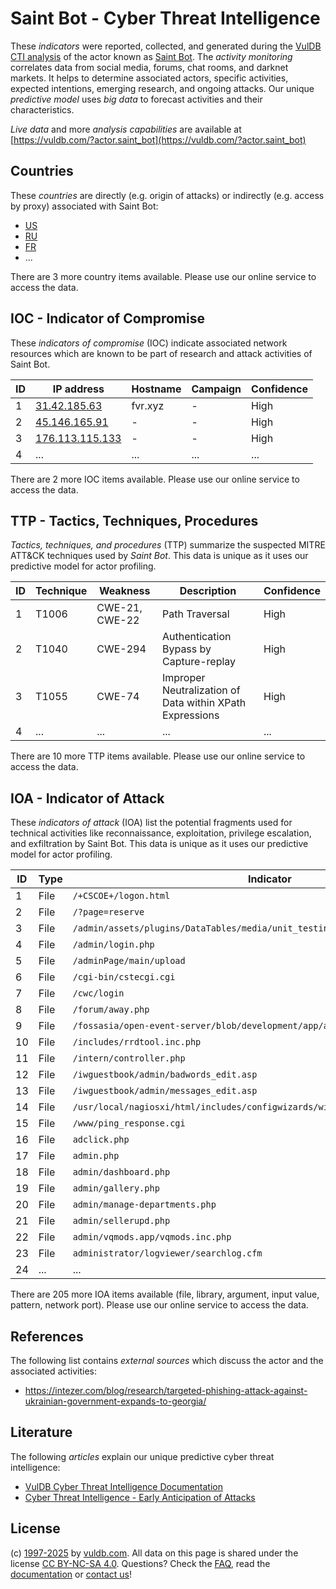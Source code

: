 # Saint Bot - Cyber Threat Intelligence

These _indicators_ were reported, collected, and generated during the [VulDB CTI analysis](https://vuldb.com/?kb.cti) of the actor known as [Saint Bot](https://vuldb.com/?actor.saint_bot). The _activity monitoring_ correlates data from social media, forums, chat rooms, and darknet markets. It helps to determine associated actors, specific activities, expected intentions, emerging research, and ongoing attacks. Our unique _predictive model_ uses _big data_ to forecast activities and their characteristics.

_Live data_ and more _analysis capabilities_ are available at [https://vuldb.com/?actor.saint_bot](https://vuldb.com/?actor.saint_bot)

## Countries

These _countries_ are directly (e.g. origin of attacks) or indirectly (e.g. access by proxy) associated with Saint Bot:

* [US](https://vuldb.com/?country.us)
* [RU](https://vuldb.com/?country.ru)
* [FR](https://vuldb.com/?country.fr)
* ...

There are 3 more country items available. Please use our online service to access the data.

## IOC - Indicator of Compromise

These _indicators of compromise_ (IOC) indicate associated network resources which are known to be part of research and attack activities of Saint Bot.

ID | IP address | Hostname | Campaign | Confidence
-- | ---------- | -------- | -------- | ----------
1 | [31.42.185.63](https://vuldb.com/?ip.31.42.185.63) | fvr.xyz | - | High
2 | [45.146.165.91](https://vuldb.com/?ip.45.146.165.91) | - | - | High
3 | [176.113.115.133](https://vuldb.com/?ip.176.113.115.133) | - | - | High
4 | ... | ... | ... | ...

There are 2 more IOC items available. Please use our online service to access the data.

## TTP - Tactics, Techniques, Procedures

_Tactics, techniques, and procedures_ (TTP) summarize the suspected MITRE ATT&CK techniques used by _Saint Bot_. This data is unique as it uses our predictive model for actor profiling.

ID | Technique | Weakness | Description | Confidence
-- | --------- | -------- | ----------- | ----------
1 | T1006 | CWE-21, CWE-22 | Path Traversal | High
2 | T1040 | CWE-294 | Authentication Bypass by Capture-replay | High
3 | T1055 | CWE-74 | Improper Neutralization of Data within XPath Expressions | High
4 | ... | ... | ... | ...

There are 10 more TTP items available. Please use our online service to access the data.

## IOA - Indicator of Attack

These _indicators of attack_ (IOA) list the potential fragments used for technical activities like reconnaissance, exploitation, privilege escalation, and exfiltration by Saint Bot. This data is unique as it uses our predictive model for actor profiling.

ID | Type | Indicator | Confidence
-- | ---- | --------- | ----------
1 | File | `/+CSCOE+/logon.html` | High
2 | File | `/?page=reserve` | High
3 | File | `/admin/assets/plugins/DataTables/media/unit_testing/templates/two_tables.php` | High
4 | File | `/admin/login.php` | High
5 | File | `/adminPage/main/upload` | High
6 | File | `/cgi-bin/cstecgi.cgi` | High
7 | File | `/cwc/login` | Medium
8 | File | `/forum/away.php` | High
9 | File | `/fossasia/open-event-server/blob/development/app/api/helpers/mail.py` | High
10 | File | `/includes/rrdtool.inc.php` | High
11 | File | `/intern/controller.php` | High
12 | File | `/iwguestbook/admin/badwords_edit.asp` | High
13 | File | `/iwguestbook/admin/messages_edit.asp` | High
14 | File | `/usr/local/nagiosxi/html/includes/configwizards/windowswmi/windowswmi.inc.php` | High
15 | File | `/www/ping_response.cgi` | High
16 | File | `adclick.php` | Medium
17 | File | `admin.php` | Medium
18 | File | `admin/dashboard.php` | High
19 | File | `admin/gallery.php` | High
20 | File | `admin/manage-departments.php` | High
21 | File | `admin/sellerupd.php` | High
22 | File | `admin/vqmods.app/vqmods.inc.php` | High
23 | File | `administrator/logviewer/searchlog.cfm` | High
24 | ... | ... | ...

There are 205 more IOA items available (file, library, argument, input value, pattern, network port). Please use our online service to access the data.

## References

The following list contains _external sources_ which discuss the actor and the associated activities:

* https://intezer.com/blog/research/targeted-phishing-attack-against-ukrainian-government-expands-to-georgia/

## Literature

The following _articles_ explain our unique predictive cyber threat intelligence:

* [VulDB Cyber Threat Intelligence Documentation](https://vuldb.com/?kb.cti)
* [Cyber Threat Intelligence - Early Anticipation of Attacks](https://www.scip.ch/en/?labs.20201022)

## License

(c) [1997-2025](https://vuldb.com/?kb.changelog) by [vuldb.com](https://vuldb.com/?kb.about). All data on this page is shared under the license [CC BY-NC-SA 4.0](https://creativecommons.org/licenses/by-nc-sa/4.0/). Questions? Check the [FAQ](https://vuldb.com/?kb.faq), read the [documentation](https://vuldb.com/?kb) or [contact us](https://vuldb.com/?contact)!
